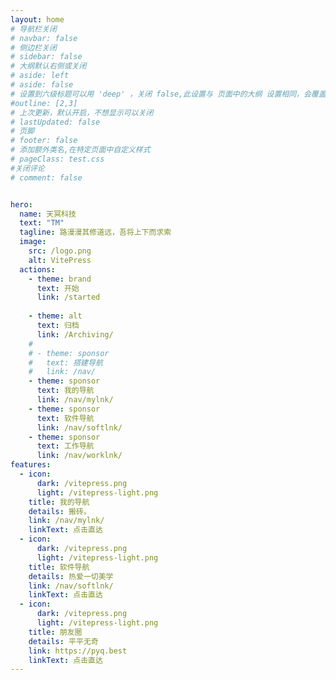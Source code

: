 ```yaml
---
layout: home
# 导航栏关闭
# navbar: false
# 侧边栏关闭
# sidebar: false
# 大纲默认右侧或关闭
# aside: left
# aside: false
# 设置到六级标题可以用 'deep' ，关闭 false,此设置与 页面中的大纲 设置相同，会覆盖！
#outline: [2,3]
# 上次更新，默认开启，不想显示可以关闭
# lastUpdated: false
# 页脚
# footer: false
# 添加额外类名,在特定页面中自定义样式
# pageClass: test.css
#关闭评论
# comment: false


hero:
  name: 天冥科技
  text: "TM"
  tagline: 路漫漫其修道远，吾将上下而求索
  image:
    src: /logo.png
    alt: VitePress
  actions:
    - theme: brand
      text: 开始
      link: /started
    
    - theme: alt
      text: 归档
      link: /Archiving/
    # 
    # - theme: sponsor
    #   text: 搭建导航
    #   link: /nav/
    - theme: sponsor
      text: 我的导航
      link: /nav/mylnk/
    - theme: sponsor
      text: 软件导航
      link: /nav/softlnk/
    - theme: sponsor
      text: 工作导航
      link: /nav/worklnk/  
features:
  - icon: 
      dark: /vitepress.png
      light: /vitepress-light.png
    title: 我的导航
    details: 搬砖。
    link: /nav/mylnk/
    linkText: 点击直达
  - icon: 
      dark: /vitepress.png
      light: /vitepress-light.png
    title: 软件导航
    details: 热爱一切美学
    link: /nav/softlnk/
    linkText: 点击直达
  - icon: 
      dark: /vitepress.png
      light: /vitepress-light.png
    title: 朋友圈
    details: 平平无奇
    link: https://pyq.best
    linkText: 点击直达
---
```

<style>
:root {
/*标题渐变色*/
  --vp-home-hero-name-color: transparent;
  --vp-home-hero-name-background: -webkit-linear-gradient(120deg, #bd34fe, #41d1ff);
/*图标背景渐变色 */
  --vp-home-hero-image-background-image: linear-gradient(-45deg, #bd34fe 50%, #47caff 50%);
  --vp-home-hero-image-filter: blur(40px);
/* brand按钮*/
  --vp-button-brand-border: #F6CEEC;
  --vp-button-brand-text: #F6CEEC;
  --vp-button-brand-bg: #D939CD;

  --vp-button-brand-hover-border: #F6CEEC;
  --vp-button-brand-hover-text: #fff;
  --vp-button-brand-hover-bg: #D939CD;

  --vp-button-brand-active-border: #F6CEEC;
}

</style>
